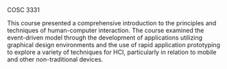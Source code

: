COSC 3331

This course presented a comprehensive introduction to the principles and techniques of human-computer interaction.
The course examined the event-driven model through the development of applications utilizing graphical design
environments and the use of rapid application prototyping to explore a variety of techniques for HCI, particularly
in relation to mobile and other non-traditional devices.
